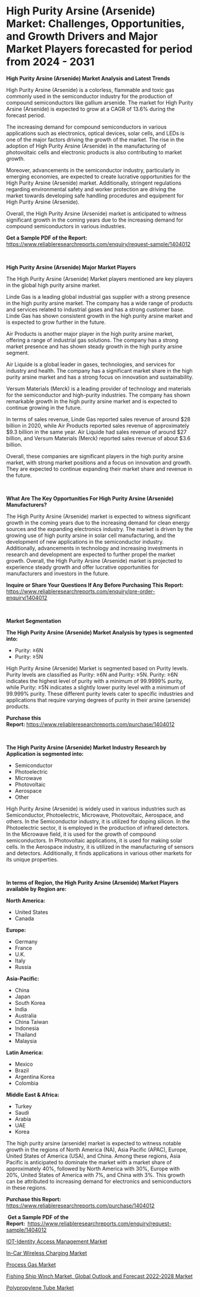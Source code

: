 <p><h1>High Purity Arsine (Arsenide) Market: Challenges, Opportunities, and Growth Drivers and Major Market Players forecasted for period from 2024 - 2031</h1></p><p><strong>High Purity Arsine (Arsenide) Market Analysis and Latest Trends</strong></p>
<p><p>High Purity Arsine (Arsenide) is a colorless, flammable and toxic gas commonly used in the semiconductor industry for the production of compound semiconductors like gallium arsenide. The market for High Purity Arsine (Arsenide) is expected to grow at a CAGR of 13.6% during the forecast period. </p><p>The increasing demand for compound semiconductors in various applications such as electronics, optical devices, solar cells, and LEDs is one of the major factors driving the growth of the market. The rise in the adoption of High Purity Arsine (Arsenide) in the manufacturing of photovoltaic cells and electronic products is also contributing to market growth.</p><p>Moreover, advancements in the semiconductor industry, particularly in emerging economies, are expected to create lucrative opportunities for the High Purity Arsine (Arsenide) market. Additionally, stringent regulations regarding environmental safety and worker protection are driving the market towards developing safe handling procedures and equipment for High Purity Arsine (Arsenide).</p><p>Overall, the High Purity Arsine (Arsenide) market is anticipated to witness significant growth in the coming years due to the increasing demand for compound semiconductors in various industries.</p></p>
<p><strong>Get a Sample PDF of the Report:&nbsp;</strong> <a href="https://www.reliableresearchreports.com/enquiry/request-sample/1404012">https://www.reliableresearchreports.com/enquiry/request-sample/1404012</a></p>
<p>&nbsp;</p>
<p><strong>High Purity Arsine (Arsenide) Major Market Players</strong></p>
<p><p>The High Purity Arsine (Arsenide) Market players mentioned are key players in the global high purity arsine market.</p><p>Linde Gas is a leading global industrial gas supplier with a strong presence in the high purity arsine market. The company has a wide range of products and services related to industrial gases and has a strong customer base. Linde Gas has shown consistent growth in the high purity arsine market and is expected to grow further in the future.</p><p>Air Products is another major player in the high purity arsine market, offering a range of industrial gas solutions. The company has a strong market presence and has shown steady growth in the high purity arsine segment.</p><p>Air Liquide is a global leader in gases, technologies, and services for industry and health. The company has a significant market share in the high purity arsine market and has a strong focus on innovation and sustainability.</p><p>Versum Materials (Merck) is a leading provider of technology and materials for the semiconductor and high-purity industries. The company has shown remarkable growth in the high purity arsine market and is expected to continue growing in the future.</p><p>In terms of sales revenue, Linde Gas reported sales revenue of around $28 billion in 2020, while Air Products reported sales revenue of approximately $9.3 billion in the same year. Air Liquide had sales revenue of around $27 billion, and Versum Materials (Merck) reported sales revenue of about $3.6 billion.</p><p>Overall, these companies are significant players in the high purity arsine market, with strong market positions and a focus on innovation and growth. They are expected to continue expanding their market share and revenue in the future.</p></p>
<p>&nbsp;</p>
<p><strong>What Are The Key Opportunities For High Purity Arsine (Arsenide) Manufacturers?</strong></p>
<p><p>The High Purity Arsine (Arsenide) market is expected to witness significant growth in the coming years due to the increasing demand for clean energy sources and the expanding electronics industry. The market is driven by the growing use of high purity arsine in solar cell manufacturing, and the development of new applications in the semiconductor industry. Additionally, advancements in technology and increasing investments in research and development are expected to further propel the market growth. Overall, the High Purity Arsine (Arsenide) market is projected to experience steady growth and offer lucrative opportunities for manufacturers and investors in the future.</p></p>
<p><strong>Inquire or Share Your Questions If Any Before Purchasing This Report:</strong> <a href="https://www.reliableresearchreports.com/enquiry/pre-order-enquiry/1404012">https://www.reliableresearchreports.com/enquiry/pre-order-enquiry/1404012</a></p>
<p>&nbsp;</p>
<p><strong>Market Segmentation</strong></p>
<p><strong>The High Purity Arsine (Arsenide) Market Analysis by types is segmented into:</strong></p>
<p><ul><li>Purity: ≥6N</li><li>Purity: ≥5N</li></ul></p>
<p><p>High Purity Arsine (Arsenide) Market is segmented based on Purity levels. Purity levels are classified as Purity: ≥6N and Purity: ≥5N. Purity: ≥6N indicates the highest level of purity with a minimum of 99.9999% purity, while Purity: ≥5N indicates a slightly lower purity level with a minimum of 99.999% purity. These different purity levels cater to specific industries and applications that require varying degrees of purity in their arsine (arsenide) products.</p></p>
<p><strong>Purchase this Report:&nbsp;</strong><a href="https://www.reliableresearchreports.com/purchase/1404012">https://www.reliableresearchreports.com/purchase/1404012</a></p>
<p>&nbsp;</p>
<p><strong>The High Purity Arsine (Arsenide) Market Industry Research by Application is segmented into:</strong></p>
<p><ul><li>Semiconductor</li><li>Photoelectric</li><li>Microwave</li><li>Photovoltaic</li><li>Aerospace</li><li>Other</li></ul></p>
<p><p>High Purity Arsine (Arsenide) is widely used in various industries such as Semiconductor, Photoelectric, Microwave, Photovoltaic, Aerospace, and others. In the Semiconductor industry, it is utilized for doping silicon. In the Photoelectric sector, it is employed in the production of infrared detectors. In the Microwave field, it is used for the growth of compound semiconductors. In Photovoltaic applications, it is used for making solar cells. In the Aerospace industry, it is utilized in the manufacturing of sensors and detectors. Additionally, it finds applications in various other markets for its unique properties.</p></p>
<p>&nbsp;</p>
<p><strong>In terms of Region, the High Purity Arsine (Arsenide) Market Players available by Region are:</strong></p>
<p>
    <p> <strong> North America: </strong>
        <ul>
            <li>United States</li>
            <li>Canada</li>
        </ul>
        </p> 
    <p> <strong> Europe: </strong>
        <ul>
            <li>Germany</li>
            <li>France</li>
            <li>U.K.</li>
            <li>Italy</li>
            <li>Russia</li>
        </ul>
        </p> 
    <p> <strong> Asia-Pacific: </strong>
        <ul>
            <li>China</li>
            <li>Japan</li>
            <li>South Korea</li>
            <li>India</li>
            <li>Australia</li>
            <li>China Taiwan</li>
            <li>Indonesia</li>
            <li>Thailand</li>
            <li>Malaysia</li>
        </ul>
        </p> 
    <p> <strong> Latin America: </strong>
        <ul>
            <li>Mexico</li>
            <li>Brazil</li>
            <li>Argentina Korea</li>
            <li>Colombia</li>
        </ul>
        </p> 
    <p> <strong> Middle East & Africa: </strong>
        <ul>
            <li>Turkey</li>
            <li>Saudi</li>
            <li>Arabia</li>
            <li>UAE</li>
            <li>Korea</li>
        </ul>
    </p>
    </p>
<p><p>The high purity arsine (arsenide) market is expected to witness notable growth in the regions of North America (NA), Asia Pacific (APAC), Europe, United States of America (USA), and China. Among these regions, Asia Pacific is anticipated to dominate the market with a market share of approximately 40%, followed by North America with 30%, Europe with 20%, United States of America with 7%, and China with 3%. This growth can be attributed to increasing demand for electronics and semiconductors in these regions.</p></p>
<p><strong>Purchase this Report: </strong><a href="https://www.reliableresearchreports.com/purchase/1404012">https://www.reliableresearchreports.com/purchase/1404012</a></p>
<p>&nbsp;<strong>Get a Sample PDF of the Report:&nbsp;&nbsp;</strong><a href="https://www.reliableresearchreports.com/enquiry/request-sample/1404012">https://www.reliableresearchreports.com/enquiry/request-sample/1404012</a></p>
<p><strong></strong></p>
<p><p><a href="https://issuu.com/reportprime-2/docs/iot-identity-access-management-market-size-2030.pp">IOT-Identity Access Management Market</a></p><p><a href="https://issuu.com/reportprime-2/docs/in-car-wireless-charging-market-size-2030.pptx">In-Car Wireless Charging Market</a></p><p><a href="https://github.com/myacatherineblakecaczo9vcsw/Market-Research-Report-List-1/blob/main/process-gas-market.md">Process Gas Market</a></p><p><a href="https://woozy-pyroraptor-a1f.notion.site/Fishing-Ship-Winch-Market-Global-Outlook-and-Forecast-2022-2028-Market-Analysis-and-Market-Size-Gl-c069a8cf00d44b13bc01e67085f99958">Fishing Ship Winch Market, Global Outlook and Forecast 2022-2028 Market</a></p><p><a href="https://view.publitas.com/reportprime-1/polypropylene-tube-market-size-market-share-and-global-market-analysis-report-2024-2031/">Polypropylene Tube Market</a></p></p>